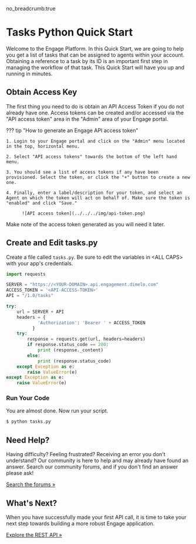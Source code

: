 no_breadcrumb:true

# Tasks Python Quick Start

Welcome to the Engage Platform. In this Quick Start, we are going to help you get a list of tasks that can be assigned to agents within your account. Obtaining a reference to a task by its ID is an important first step in managing the workflow of that task. This Quick Start will have you up and running in minutes.

## Obtain Access Key

The first thing you need to do is obtain an API Access Token if you do not already have one. Access tokens can be created and/or accessed via the "API access token" area in the "Admin" area of your Engage portal.

??? tip "How to generate an Engage API access token"

    1. Login to your Engage portal and click on the "Admin" menu located in the top, horizontal menu.

    2. Select "API access tokens" towards the bottom of the left hand menu.

    3. You should see a list of access tokens if any have been provisioned. Select the token, or click the "+" button to create a new one.

    4. Finally, enter a label/description for your token, and select an Agent on which the token will act on behalf of. Make sure the token is "enabled" and click "Save."

          ![API access token](../../../img/api-token.png)

Make note of the access token generated as you will need it later.

## Create and Edit tasks.py

Create a file called `tasks.py`. Be sure to edit the variables in &lt;ALL CAPS&gt; with your app's credentials.

```python
import requests

SERVER = "https://<YOUR-DOMAIN>.api.engagement.dimelo.com"
ACCESS_TOKEN = '<API-ACCESS-TOKEN>'
API = "/1.0/tasks"

try:
    url = SERVER + API
    headers = {
            'Authorization': 'Bearer ' + ACCESS_TOKEN
          }
    try:
        response = requests.get(url, headers=headers)
        if response.status_code == 200:
            print (response._content)
        else:
            print (response.status_code)
    except Exception as e:
        raise ValueError(e)
except Exception as e:
    raise ValueError(e)
```

### Run Your Code

You are almost done. Now run your script.

```bash
$ python tasks.py
```

## Need Help?

Having difficulty? Feeling frustrated? Receiving an error you don't understand? Our community is here to help and may already have found an answer. Search our community forums, and if you don't find an answer please ask!

<a target="_new" href="https://forums.developers.ringcentral.com/search.html?c=72&includeChildren=true&f=&type=question+OR+kbentry+OR+topic&redirect=search%2Fsearch&sort=newest&q=interactions">Search the forums &raquo;</a>

## What's Next?

When you have successfully made your first API call, it is time to take your next step towards building a more robust Engage application.

<a class="btn btn-success btn-lg" href="https://developers.ringcentral.com/engage/api-reference/">Explore the REST API &raquo;</a>
